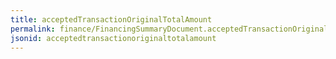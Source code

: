 ```yaml
---
title: acceptedTransactionOriginalTotalAmount
permalink: finance/FinancingSummaryDocument.acceptedTransactionOriginalTotalAmount.html
jsonid: acceptedtransactionoriginaltotalamount
---
```

